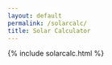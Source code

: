```yaml
---
layout: default
permalink: /solarcalc/
title: Solar Calculator
---
```

{% include solarcalc.html %}
